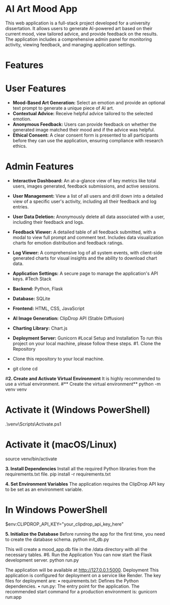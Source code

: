 # AI Art Mood App
This web application is a full-stack project developed for a university dissertation. It allows users to generate AI-powered art based on their current mood, view tailored advice, and provide feedback on the results. The application includes a comprehensive admin panel for monitoring activity, viewing feedback, and managing application settings.
# Features
# User Features
- **Mood-Based Art Generation:** 
Select an emotion and provide an optional text prompt to generate a unique piece of AI art.
- **Contextual Advice:** 
Receive helpful advice tailored to the selected emotion.
- **Anonymous Feedback:** 
Users can provide feedback on whether the generated image matched their mood and if the advice was helpful.
- **Ethical Consent:** 
A clear consent form is presented to all participants before they can use the application, ensuring compliance with research ethics.
# Admin Features
- **Interactive Dashboard:** 
An at-a-glance view of key metrics like total users, images generated, feedback submissions, and active sessions.
- **User Management:** 
View a list of all users and drill down into a detailed view of a specific user's activity, including all their feedback and log entries.
- **User Data Deletion:** 
Anonymously delete all data associated with a user, including their feedback and logs.
- **Feedback Viewer:** 
A detailed table of all feedback submitted, with a modal to view full prompt and comment text. Includes data visualization charts for emotion distribution and feedback ratings.
- **Log Viewer:** 
A comprehensive log of all system events, with client-side generated charts for visual insights and the ability to download chart data.
- **Application Settings:** 
A secure page to manage the application's API keys.
#Tech Stack
- **Backend:** 
Python, Flask
- **Database:** 
SQLite
- **Frontend:** 
HTML, CSS, JavaScript
- **AI Image Generation:** 
ClipDrop API (Stable Diffusion)
- **Charting Library:** 
Chart.js
- **Deployment Server:** 
Gunicorn
#Local Setup and Installation
To run this project on your local machine, please follow these steps.
#1. Clone the Repository

- Clone this repository to your local machine.

- git clone <your-repository-url>
cd <your-project-folder>

#**2. Create and Activate Virtual Environment**
It is highly recommended to use a virtual environment.
#** Create the virtual environment**
python -m venv venv

# Activate it (Windows PowerShell)
.\venv\Scripts\Activate.ps1

# Activate it (macOS/Linux)
source venv/bin/activate

**3. Install Dependencies**
Install all the required Python libraries from the requirements.txt file.
pip install -r requirements.txt

**4. Set Environment Variables**
The application requires the ClipDrop API key to be set as an environment variable.
# In Windows PowerShell
$env:CLIPDROP_API_KEY="your_clipdrop_api_key_here"

**5. Initialize the Database**
Before running the app for the first time, you need to create the database schema.
python init_db.py

This will create a mood_app.db file in the /data directory with all the necessary tables.
#6. Run the Application
You can now start the Flask development server.
python run.py

The application will be available at http://127.0.0.1:5000.
Deployment
This application is configured for deployment on a service like Render. The key files for deployment are:
•	requirements.txt: Defines the Python dependencies.
•	run.py: The entry point for the application.
The recommended start command for a production environment is: gunicorn run:app

